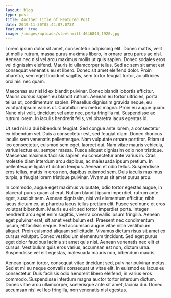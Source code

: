 ```yaml
---
layout: blog
type: post
title: Another Title of Featured Post
date: 2019-11-30T05:44:07.073Z
featured: true
image: /images/uploads/steel-mill-4646843_1920.jpg
---
```

Lorem ipsum dolor sit amet, consectetur adipiscing elit. Donec mattis, velit ut mollis rutrum, massa purus maximus libero, in ornare arcu purus ac nisl. Aenean nec nisl vel arcu maximus mollis ut quis sapien. Donec sodales eros vel dignissim eleifend. Mauris id ullamcorper tellus. Sed ac sem sit amet est consequat venenatis eu et libero. Donec sit amet eleifend dolor. Proin pharetra, sem eget tincidunt sagittis, sem tortor feugiat tortor, ac ultricies orci nisi nec quam.


Maecenas eu nisl id ex blandit pulvinar. Donec blandit lobortis efficitur. Mauris cursus sapien eu blandit rutrum. Aenean eu tortor ultricies, porta tellus ut, condimentum sapien. Phasellus dignissim gravida neque, eu volutpat ipsum varius ut. Curabitur nec metus magna. Proin eu augue quam. Nunc nisi velit, tincidunt vel ante nec, porta fringilla mi. Suspendisse ac rutrum lorem. In iaculis hendrerit felis, vel pharetra lacus egestas id.


Ut sed nisi a dui bibendum feugiat. Sed congue ante lorem, a consectetur ex bibendum vel. Duis a consectetur est, sed feugiat diam. Donec rhoncus iaculis sem venenatis pellentesque. Nam vulputate ornare porttitor. Etiam ut leo consectetur, euismod sem eget, laoreet dui. Nam vitae mauris vehicula, varius lectus eu, semper massa. Fusce aliquet dignissim odio non tristique. Maecenas maximus facilisis sapien, eu consectetur ante varius in. Cras molestie diam interdum arcu dapibus, ac malesuada ipsum pretium. In pellentesque ligula et dictum tempus. Aenean et odio tellus. Suspendisse eros tellus, mattis in eros non, dapibus euismod sem. Duis iaculis maximus turpis, a feugiat lorem tristique pulvinar. Vivamus sit amet purus arcu.


In commodo, augue eget maximus vulputate, odio tortor egestas augue, in placerat purus quam at erat. Nullam blandit ipsum imperdiet, rutrum ante eget, suscipit sem. Aenean dignissim, nisi vel elementum efficitur, nibh lacus dictum ex, at pharetra lacus tellus pretium elit. Fusce sed nunc et eros volutpat bibendum. Mauris eu elit sed tortor imperdiet porta. Integer hendrerit arcu eget enim sagittis, viverra convallis ipsum fringilla. Aenean eget pulvinar erat, sit amet vestibulum est. Praesent nec condimentum ipsum, et facilisis neque. Sed accumsan augue vitae nibh vestibulum aliquet. Proin euismod aliquam sollicitudin. Vivamus dictum risus sit amet ex cursus volutpat. Donec vestibulum elementum tincidunt. Sed eget purus eget dolor faucibus lacinia sit amet quis nisi. Aenean venenatis nec elit et cursus. Vestibulum quis eros varius, accumsan est non, dictum urna. Suspendisse vel elit egestas, malesuada mauris non, bibendum mauris.


Aenean ipsum tortor, consequat vitae tincidunt sed, pulvinar pulvinar metus. Sed et mi eu neque convallis consequat ut vitae elit. In euismod eu lacus eu consectetur. Duis facilisis odio hendrerit libero eleifend, in varius eros commodo. Suspendisse interdum magna auctor tortor interdum dictum. Donec vitae arcu ullamcorper, scelerisque ante sit amet, lacinia dui. Donec accumsan nisi vel leo fringilla, non venenatis nisl egestas.
